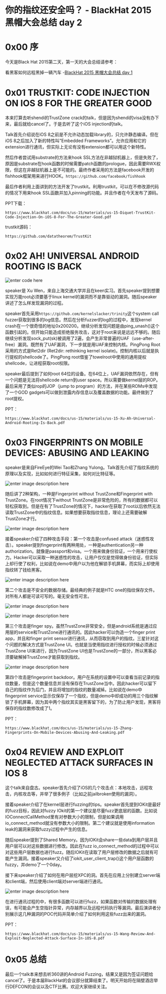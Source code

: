 # 你的指纹还安全吗？ - BlackHat 2015 黑帽大会总结 day 2

0x00 序
=====

今天是Black Hat 2015第二天，第一天的大会总结请参考：

看黑客如何远程黑掉一辆汽车 -[BlackHat 2015 黑帽大会总结 day 1](http://drops.wooyun.org/papers/7716)

0x01 TRUSTKIT: CODE INJECTION ON IOS 8 FOR THE GREATER GOOD
=====

本来打算去听shendi的TrustZone crack的talk，但是因为shendi的visa没有办下来，最后就给cancel了。于是去听了这个iOS injection的talk。

Talk首先介绍说在iOS 8之前是不允许动态加载library的，只允许静态编译。但在iOS 8之后加入了新的特性叫”Embedded Frameworks”。允许应用和它的extension进行通讯，但实际上无论有没有extension都可以用这个新特性。

然后作者尝试用substrate的方法来hook SSL方法在非越狱机器上，但是失败了，原因是substrate在hook函数的时候需要patch函数的prologue，因此需要RWX权限，但这在非越狱机器上是不可能的。最终作者采用的方法是facebook开发的fishhook框架用来进行HOOK。`https://github.com/facebook/fishhook`

最后作者利用上面讲到的方法开发了trustkit。利用trustkit，可以在不修改源代码的情况下用来hook SSL函数并加入pinning的功能。并且作者在今天发布了源码。

PPT下载：

```
https://www.blackhat.com/docs/us-15/materials/us-15-Diquet-TrustKit-Code-Injection-On-iOS-8-For-The-Greater-Good.pdf

```

trustkit源码：

```
https://github.com/datatheorem/TrustKit

```

0x02 AH! UNIVERSAL ANDROID ROOTING IS BACK
=====

![enter code here](http://drops.javaweb.org/uploads/images/320161d868c51bc8fd753f4d53e62981fcfb0303.jpg)

speaker是 Xu Wen，来自上海交通大学并且在keen实习。首先speaker提到想要实现万能root必须要基于linux kernel的漏洞而不是靠驱动的漏洞。随后speaker讲述了怎么样发现漏洞的过程。

speaker首先采用`https://github.com/kernelslacker/trinity`这个system call fuzzer获取到很多的log信息。然后在分析fuzzer的log的过程中，发现kernel crash在一个很奇怪的地址0x200200。继续分析发现问题是由ping_unash()这个函数引起的。但开始只能造成拒绝服务攻击，这对于root来说是远远不够的。随后继续分析发现sock_put(sk)被调用了2遍，会产生非常普遍的UAF（use-after-free）漏洞。既然有了UAF漏洞，下一步就是用UAF来控制内核。PingPong Root采用的方式是Ret2dir (Ret2dir: rethinking kernel isolate)。控制内核以后就是执行提权的shellcode了。PingPong root借鉴了towelroot中使用的通用提权shellcode，让进程获取root权限。

speaker最后提到了如何root 64位的设备。在64位上，UAF漏洞依然存在，但有一个问题是无法将shellcode return到user space。所以需要做kernel层的ROP。最后采用了类似rop的JOP（jump to program）的方法，并在某些ROMs中发现了一个GOD gadgets可以做到泄露内存信息以及覆盖数据的功能。最终做到了root提权。

PPT：

```
https://www.blackhat.com/docs/us-15/materials/us-15-Xu-Ah-Universal-Android-Rooting-Is-Back.pdf

```

0x03 FINGERPRINTS ON MOBILE DEVICES: ABUSING AND LEAKING
=====

speaker是来自FireEye的Wei Tao和Zhang Yulong。Talk首先介绍了指纹系统的原理以及实现，比如如何进行特征采集，如何对比特征等。

![enter image description here](http://drops.javaweb.org/uploads/images/5d37606960f0cd55b28884fb1c9c8d2cb065edb9.jpg)

随后讲了2种架构，一种是Fingerprint without TrustZone和Fingerprint with TrustZone。在root情况下without TrustZone是非常危险的，所有的数据都可以轻松获取到。但是在有了TrustZone的情况下，hacker在获取了root以后依然无法读取TrustZone中的指纹信息。如果想要获取指纹信息，理论上还需要破解TrustZone才行。

![enter image description here](http://drops.javaweb.org/uploads/images/a144dc210c14d69d6452994da915362a240ada1f.jpg)

接着speaker介绍了四种攻击手段：第一个攻击是confused attack（迷惑性攻击）。speaker提到fingerprint有两种用处，一种是authentication另一种authorization。就像是passport和visa。一个用来做身份验证，一个用来行使权力。Hacker可以采取一种迷惑性的攻击，让用户仅仅是觉得做身份验证，但实际上却行使了权利，比如说在demo中用户以为他在解锁手机屏幕，而实际上却使用指纹转了钱给黑客。

![enter image description here](http://drops.javaweb.org/uploads/images/e63bbe6065f8517e41cfc05c2a4619d625fce9f8.jpg)

第二个攻击是不安全的数据存储。最经典的例子就是HTC one的指纹保存文件。对所有人都是可读可写的。毫无安全性可言。

![enter image description here](http://drops.javaweb.org/uploads/images/89270c73287bd029f698f1b6f21b4b3b088039b0.jpg)

![enter image description here](http://drops.javaweb.org/uploads/images/36960f6c5043d54a0fbc5299242f7c21543da1c7.jpg)

第三个攻击是finger spy。虽然TrustZone非常安全，但是android系统是通过应用层的service和TrustZone进行通讯的。因此hacker可以伪造一个finger print app，并且和finger print sensor进行通讯，从而窃取到用户的指纹。三星针对这个问题的解决方式是TrustZone UI。也就是当使用指纹进行授权的时候必须通过TrustZone UI来进行，因为TrustZone UI也是TrustZone的一部分，所以黑客必须要破解掉TrustZone才能获取到指纹。

![enter image description here](http://drops.javaweb.org/uploads/images/27ce1af6818d02befa5efff1b951eebd6059d2e5.jpg)

第四个攻击是fingerprint backdoor。用户在系统的设置中可以查看当前记录的指纹数量，但是这个数量信息并没有保存在TrustZone当中。因此hacker可以留下自己的指纹作为后门，并且将增加的指纹的数量减掉。比如说在demo中fingerprint service显示仅保存了一个指纹，但是demo中却成功的用三个指纹解锁了手机屏幕，因为其中两个指纹其实是黑客留下的，为了防止用户发现，黑客将保存的指纹数修改成了1。

PPT：

```
https://www.blackhat.com/docs/us-15/materials/us-15-Zhang-Fingerprints-On-Mobile-Devices-Abusing-And-Leaking.pdf

```

0x04 REVIEW AND EXPLOIT NEGLECTED ATTACK SURFACES IN IOS 8
=====

这个talk来自盘古。speaker首先介绍了iOS的几个攻击点：本地攻击，远程攻击，内核攻击等，并举了很多例子（比如之前jailbroken使用的漏洞）。

接着speaker介绍了在kernel层进行fuzzing的tips。speaker首先提到IOKit是最好的fuzz目标，因此对fuzzy IOkit的第一个建议是尽量fuzz更底层的函数。比如说IOConnectCallMethod里有对参数大小的限制，但是如果调用io_connect_method就没有参数大小的限制。第二个建议就是使用information leak的漏洞来获取fuzzy过程中产生的信息。

随后speaker提到了Shared Memory。因为IOKit会share一些data到用户层并且用户层可以对这些数据进行修改。因此在fuzz io_connect_method的过程中可以对这些用户层数据也进行fuzz。随后IOKit在读取了用户层修改的数据之后就有可能产生漏洞。接着speaker又介绍了iokit_user_client_trap()这个用户层函数的fuzzy，并demo了一个0day。

接下来speaker介绍了如何在用户层挖XPC的洞。首先在应用上分别建立server端和client端，然后使用client端对server端进行通讯。

![enter image description here](http://drops.javaweb.org/uploads/images/8557fe32229b5969ba0bec82b91d97c0a54ed2c1.jpg)

在进行通讯过程的中，有很多函数可以进行fuzz，如果函数对传输的数据处理有误，有可能会产生空指针异常，内存越界以及远程代码执行等漏洞。最后演讲者分别展示这几种漏洞的POC代码并简单介绍了如何利用这些fuzz出来的漏洞。

PPT：

```
https://www.blackhat.com/docs/us-15/materials/us-15-Wang-Review-And-Exploit-Neglected-Attack-Surface-In-iOS-8.pdf

```

0x05 总结
=====

最后一个talk本来想去听360讲的Android Fuzzing，结果又是因为签证问题给cancel了。于是本届BlackHat的会议部分就算结束了。明天开始将在隔壁酒店举行DEFCON的会议以及CTF比赛。欢迎大家继续关注。